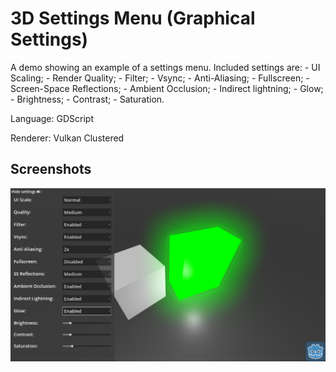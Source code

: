 # 3D Settings Menu (Graphical Settings)

A demo showing an example of a settings menu.
Included settings are:
	- UI Scaling;
	- Render Quality;
	- Filter;
	- Vsync;
	- Anti-Aliasing;
	- Fullscreen;
	- Screen-Space Reflections;
	- Ambient Occlusion;
	- Indirect lightning;
	- Glow;
	- Brightness;
	- Contrast;
	- Saturation.


Language: GDScript

Renderer: Vulkan Clustered

## Screenshots

![Screenshot](screenshots/interface.png)
